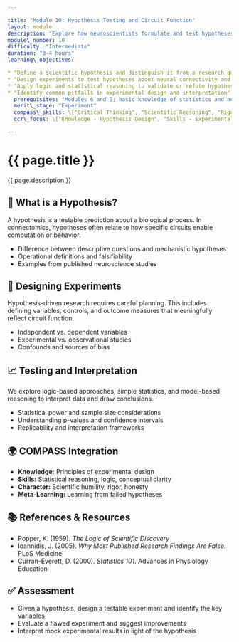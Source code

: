 ```yaml
---

title: "Module 10: Hypothesis Testing and Circuit Function"
layout: module
description: "Explore how neuroscientists formulate and test hypotheses about neural circuits using both biological and computational tools."
module\_number: 10
difficulty: "Intermediate"
duration: "3-4 hours"
learning\_objectives:

* "Define a scientific hypothesis and distinguish it from a research question"
* "Design experiments to test hypotheses about neural connectivity and function"
* "Apply logic and statistical reasoning to validate or refute hypotheses"
* "Identify common pitfalls in experimental design and interpretation"
  prerequisites: "Modules 6 and 9; basic knowledge of statistics and neuroscience"
  merit\_stage: "Experiment"
  compass\_skills: \["Critical Thinking", "Scientific Reasoning", "Rigor"]
  ccr\_focus: \["Knowledge - Hypothesis Design", "Skills - Experimental Logic", "Character - Integrity"]

---
```


<div class="main-content">
  <div class="hero">
    <div class="hero-content">
      <h1>{{ page.title }}</h1>
      <p class="hero-subtitle">{{ page.description }}</p>
    </div>
  </div>

  <section class="section">
    <h2>🧐 What is a Hypothesis?</h2>
    <p>A hypothesis is a testable prediction about a biological process. In connectomics, hypotheses often relate to how specific circuits enable computation or behavior.</p>
    <ul>
      <li>Difference between descriptive questions and mechanistic hypotheses</li>
      <li>Operational definitions and falsifiability</li>
      <li>Examples from published neuroscience studies</li>
    </ul>
  </section>

  <section class="section">
    <h2>🔢 Designing Experiments</h2>
    <p>Hypothesis-driven research requires careful planning. This includes defining variables, controls, and outcome measures that meaningfully reflect circuit function.</p>
    <ul>
      <li>Independent vs. dependent variables</li>
      <li>Experimental vs. observational studies</li>
      <li>Confounds and sources of bias</li>
    </ul>
  </section>

  <section class="section">
    <h2>📈 Testing and Interpretation</h2>
    <p>We explore logic-based approaches, simple statistics, and model-based reasoning to interpret data and draw conclusions.</p>
    <ul>
      <li>Statistical power and sample size considerations</li>
      <li>Understanding p-values and confidence intervals</li>
      <li>Replicability and interpretation frameworks</li>
    </ul>
  </section>

  <section class="section">
    <h2>🌍 COMPASS Integration</h2>
    <ul>
      <li><strong>Knowledge:</strong> Principles of experimental design</li>
      <li><strong>Skills:</strong> Statistical reasoning, logic, conceptual clarity</li>
      <li><strong>Character:</strong> Scientific humility, rigor, honesty</li>
      <li><strong>Meta-Learning:</strong> Learning from failed hypotheses</li>
    </ul>
  </section>

  <section class="section">
    <h2>📚 References & Resources</h2>
    <ul>
      <li>Popper, K. (1959). <em>The Logic of Scientific Discovery</em></li>
      <li>Ioannidis, J. (2005). <em>Why Most Published Research Findings Are False</em>. PLoS Medicine</li>
      <li>Curran-Everett, D. (2000). <em>Statistics 101</em>. Advances in Physiology Education</li>
    </ul>
  </section>

  <section class="section">
    <h2>✅ Assessment</h2>
    <ul>
      <li>Given a hypothesis, design a testable experiment and identify the key variables</li>
      <li>Evaluate a flawed experiment and suggest improvements</li>
      <li>Interpret mock experimental results in light of the hypothesis</li>
    </ul>
  </section>
</div>
